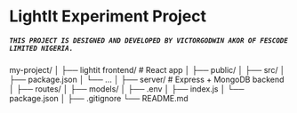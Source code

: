 # LightIt Experiment Project
##### `THIS PROJECT IS DESIGNED AND DEVELOPED BY VICTORGODWIN AKOR OF FESCODE LIMITED NIGERIA.`

my-project/
│
├── lightit frontend/   # React app
│   ├── public/
│   ├── src/
│   ├── package.json
│   └── ...
│
├── server/             # Express + MongoDB backend
│   ├── routes/
│   ├── models/
│   ├── .env
│   ├── index.js
│   └── package.json
│
├── .gitignore
└── README.md

